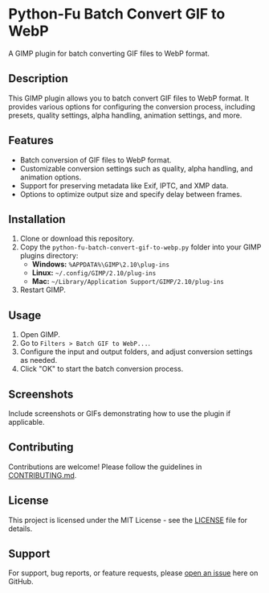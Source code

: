 # Python-Fu Batch Convert GIF to WebP

A GIMP plugin for batch converting GIF files to WebP format.

## Description

This GIMP plugin allows you to batch convert GIF files to WebP format. It provides various options for configuring the conversion process, including presets, quality settings, alpha handling, animation settings, and more.

## Features

- Batch conversion of GIF files to WebP format.
- Customizable conversion settings such as quality, alpha handling, and animation options.
- Support for preserving metadata like Exif, IPTC, and XMP data.
- Options to optimize output size and specify delay between frames.

## Installation

1. Clone or download this repository.
2. Copy the `python-fu-batch-convert-gif-to-webp.py` folder into your GIMP plugins directory:
   - **Windows:** `%APPDATA%\GIMP\2.10\plug-ins`
   - **Linux:** `~/.config/GIMP/2.10/plug-ins`
   - **Mac:** `~/Library/Application Support/GIMP/2.10/plug-ins`
3. Restart GIMP.

## Usage

1. Open GIMP.
2. Go to `Filters > Batch GIF to WebP...`.
3. Configure the input and output folders, and adjust conversion settings as needed.
4. Click "OK" to start the batch conversion process.

## Screenshots

Include screenshots or GIFs demonstrating how to use the plugin if applicable.

## Contributing

Contributions are welcome! Please follow the guidelines in [CONTRIBUTING.md](link_to_contributing_md).

## License

This project is licensed under the MIT License - see the [LICENSE](link_to_license) file for details.

## Support

For support, bug reports, or feature requests, please [open an issue](link_to_issues) here on GitHub.
